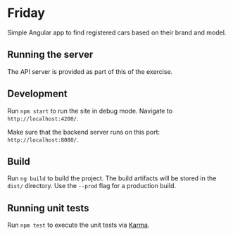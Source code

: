 # Friday

Simple Angular app to find registered cars based on their brand and model.

## Running the server

The API server is provided as part of this of the exercise. 

## Development 

Run `npm start` to run the site in debug mode. Navigate to `http://localhost:4200/`.

Make sure that the backend server runs on this port: `http://localhost:8080/`.

## Build

Run `ng build` to build the project. The build artifacts will be stored in the `dist/` directory. Use the `--prod` flag for a production build.

## Running unit tests

Run `npm test` to execute the unit tests via [Karma](https://karma-runner.github.io).


